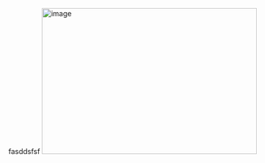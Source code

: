 fasddsfsf
<img width="424" height="288" alt="image" src="https://github.com/user-attachments/assets/b9bd4306-f25c-4292-8c3c-39173cad8a12" />


